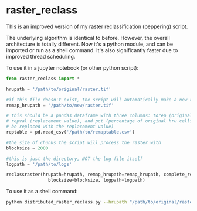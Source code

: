 # raster_reclass
This is an improved version of my raster reclassification (peppering) script. 

The underlying algorithm is identical to before. However, the overall architecture is totally different. Now it's a python module, and can be imported or run as a shell command. It's also significantly faster due to improved thread scheduling. 

To use it in a jupyter notebook (or other python script):

```python
from raster_reclass import *

hrupath = '/path/to/original/raster.tif'

#if this file doesn't exist, the script will automatically make a new raster
remap_hrupath = '/path/to/new/raster.tif' 

# this should be a pandas dataframe with three columns: torep (original hru value),
# repval (replacement value), and pct (percentage of original hru cells that will
# be replaced with the replacement value)
reptable = pd.read_csv('/path/to/remaptable.csv') 

#the size of chunks the script will process the raster with
blocksize = 2000 

#this is just the directory, NOT the log file itself
logpath = '/path/to/logs' 

reclassraster(hrupath=hrupath, remap_hrupath=remap_hrupath, complete_reptable=reptable, 
				blocksize=blocksize, logpath=logpath)
```

To use it as a shell command:

```bash
python distributed_raster_reclass.py --hrupath "/path/to/original/raster.tif" --remaphrupath "/path/to/new/raster.tif" --tablepath "/path/to/remaptable.csv" --blocksize 2000 -logpath "/var/log"

```
